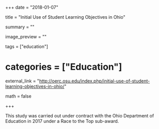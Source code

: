 +++
date = "2018-01-07"

title = "Initial Use of Student Learning Objectives in Ohio"

summary = ""

image_preview = ""

tags = ["education"]

# categories = ["Education"]

external_link = "http://oerc.osu.edu/index.php/initial-use-of-student-learning-objectives-in-ohio/"

math = false

+++

This study was carried out under contract with the Ohio Department of Education in 2017 under a Race to the Top sub-award. 
